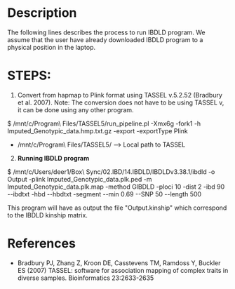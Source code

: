 # Description
The following lines describes the process to run IBDLD program. We assume that the user have already downloaded IBDLD program to a physical position in the laptop.

# STEPS:
1) Convert from hapmap to Plink format using TASSEL v.5.2.52 (Bradbury et al. 2007). Note: The conversion does not have to be using TASSEL v, it can be done using any other program.

$ /mnt/c/Program\ Files/TASSEL5/run_pipeline.pl -Xmx6g -fork1 -h Imputed_Genotypic_data.hmp.txt.gz -export -exportType Plink
- /mnt/c/Program\ Files/TASSEL5/ --> Local path to TASSEL

2) **Running IBDLD program**

$ /mnt/c/Users/deer1/Box\ Sync/02.IBD/14.IBDLD/IBDLDv3.38.1/ibdld -o Output
        -plink Imputed_Genotypic_data.plk.ped
        -m Imputed_Genotypic_data.plk.map
        -method GIBDLD
        -ploci 10 -dist 2
        -ibd 90 --ibdtxt
        -hbd --hbdtxt
        -segment
        --min 0.69
        --SNP 50
        --length 500

This program will have as output the file "Output.kinship" which correspond to the IBDLD kinship matrix.

# References
- Bradbury PJ, Zhang Z, Kroon DE, Casstevens TM, Ramdoss Y, Buckler ES (2007) TASSEL: software for association mapping of complex traits in diverse samples. Bioinformatics 23:2633-2635
